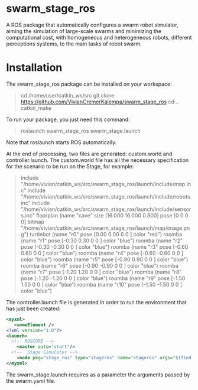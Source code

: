 # swarm_stage_ros

A ROS package that automatically configures a swarm robot simulator, aiming the simulation of large-scale swarms and minimizing the computational cost, with homogeneous and heterogeneous robots, different perceptions systems, to the main tasks of robot swarm.

# Installation

The swarm_stage_ros package can be installed on your workspace:

> cd /home/user/catkin_ws/src
> git clone https://github.com/VivianCremerKalempa/swarm_stage_ros
> cd ..
> catkin_make

To run your package, you just need this command:

> roslaunch swarm_stage_ros swarm_stage.launch

Note that roslaunch starts ROS automatically.

At the end of processing, two files are generated: custom.world and controller.launch. The custom.world file has all the necessary specification for the scenario to be run on the Stage, for example:

> include "/home/vivian/catkin_ws/src/swarm_stage_ros/launch/include/map.inc"
> include "/home/vivian/catkin_ws/src/swarm_stage_ros/launch/include/robots.inc"
> include "/home/vivian/catkin_ws/src/swarm_stage_ros/launch/include/sensors.inc"
> floorplan (name "cave" size [16.000 16.000 0.800] pose [0 0 0 0] bitmap "/home/vivian/catkin_ws/src/swarm_stage_ros/launch/map/image.png")
> turtlebot (name "r0" pose [0.00 0.00 0 0 ]  color "red")
> roomba (name "r1" pose [-0.30 0.30 0 0 ]  color "blue")
> roomba (name "r2" pose [-0.30 -0.30 0 0 ]  color "blue")
> roomba (name "r3" pose [-0.60 0.60 0 0 ]  color "blue")
> roomba (name "r4" pose [-0.60 -0.60 0 0 ]  color "blue")
> roomba (name "r5" pose [-0.90 0.90 0 0 ]  color "blue")
> roomba (name "r6" pose [-0.90 -0.90 0 0 ]  color "blue")
> roomba (name "r7" pose [-1.20 1.20 0 0 ]  color "blue")
> roomba (name "r8" pose [-1.20 -1.20 0 0 ]  color "blue")
> roomba (name "r9" pose [-1.50 1.50 0 0 ]  color "blue")
> roomba (name "r10" pose [-1.50 -1.50 0 0 ]  color "blue")

The controller.launch file is generated in order to run the environment that has just been created:

```xml
<myxml>
   <someElement />
<?xml version="1.0"?>
<launch>
  <!-- ROSCORE -->
	<master auto="start"/>
  <!--  Stage Simulator -->
  	<node pkg="stage_ros" type="stageros" name="stageros" args="$(find swarm_stage_ros)/launch/custom.world" respawn="true" output="log"/>  </launch>
</myxml>
```


The swarm_stage.launch requires as a parameter the arguments passed by the swarm.yaml file.

